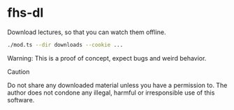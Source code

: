 # fhs-dl

Download lectures, so that you can watch them offline.
```sh
./mod.ts --dir downloads --cookie ...
```
Warning: This is a proof of concept, expect bugs and weird behavior.

> [!CAUTION]
> Do not share any downloaded material unless you have a permission to. The author does not condone any illegal, harmful or irresponsible use of this software.
